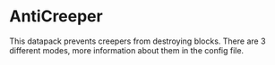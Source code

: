 # AntiCreeper

This datapack prevents creepers from destroying blocks. There are 3 different modes, more information about them in the config file.

